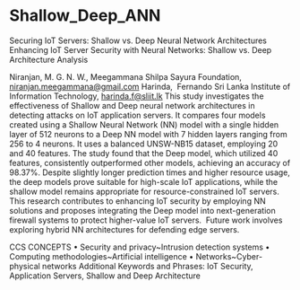 # Shallow_Deep_ANN

Securing IoT Servers: Shallow vs. Deep Neural Network Architectures 
Enhancing IoT Server Security with Neural Networks: Shallow vs. Deep Architecture Analysis

Niranjan, M. G. N. W., Meegammana
Shilpa Sayura Foundation, niranjan.meegammana@gmail.com
Harinda,  Fernando
Sri Lanka Institute of Information Technology, harinda.f@sliit.lk
This study investigates the effectiveness of Shallow and Deep neural network architectures in detecting attacks on IoT application servers. It compares four models created using a Shallow Neural Network (NN) model with a single hidden layer of 512 neurons to a Deep NN model with 7 hidden layers ranging from 256 to 4 neurons. It uses a balanced UNSW-NB15 dataset, employing 20 and 40 features. The study found that the Deep model, which utilized 40 features, consistently outperformed other models, achieving an accuracy of 98.37%. Despite slightly longer prediction times and higher resource usage, the deep models prove suitable for high-scale IoT applications, while the shallow model remains appropriate for resource-constrained IoT servers. This research contributes to enhancing IoT security by employing  NN solutions and proposes integrating the Deep model into next-generation firewall systems to protect higher-value IoT servers.  Future work involves exploring hybrid NN architectures for defending edge servers.


CCS CONCEPTS • Security and privacy~Intrusion detection systems • Computing methodologies~Artificial intelligence • Networks~Cyber-physical networks
Additional Keywords and Phrases: IoT Security, Application Servers, Shallow and Deep Architecture
